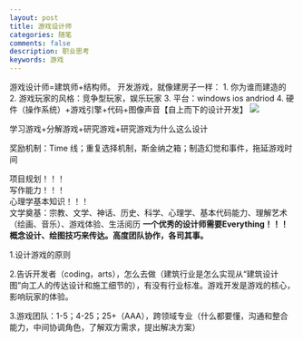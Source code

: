 ```yaml
---
layout: post
title: 游戏设计师
categories: 随笔
comments: false
description: 职业思考
keywords: 游戏
---
```

游戏设计师=建筑师+结构师。
开发游戏，就像建房子一样：
	1. 你为谁而建造的
	2. 游戏玩家的风格：竞争型玩家，娱乐玩家
	3. 平台：windows ios andriod 
	4. 硬件（操作系统）+游戏引擎+代码+图像声音【自上而下的设计开发】
![](http://p5iojc2zy.bkt.clouddn.com/_posts/blog/_image/2018-03-13-17-57-48.jpg)

学习游戏+分解游戏+研究游戏+研究游戏为什么这么设计

奖励机制：Time 线；重复选择机制，斯金纳之箱；制造幻觉和事件，拖延游戏时间

项目规划！！！<br>
写作能力！！！<br>
心理学基本知识！！！<br>
文学奠基：宗教、文学、神话、历史、科学、心理学、基本代码能力、理解艺术（绘画、音乐）、游戏体验、生活阅历
<b>一个优秀的设计师需要Everything！！！ 概念设计、绘图技巧来传达。高度团队协作，各司其事。</b>

1.设计游戏的原则

2.告诉开发者（coding，arts），怎么去做（建筑行业是怎么实现从“建筑设计图”向工人的传达设计和施工细节的），有没有行业标准。游戏开发是游戏的核心，影响玩家的体验。

3.游戏团队：1-5；4-25；25+（AAA），跨领域专业（什么都要懂，沟通和整合能力，中间协调角色，了解双方需求，提出解决方案）

